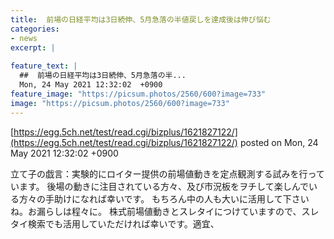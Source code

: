 ```yaml
---
title:  前場の日経平均は3日続伸、5月急落の半値戻しを達成後は伸び悩む  
categories:
- news
excerpt: |
  
feature_text: |
  ##  前場の日経平均は3日続伸、5月急落の半...
  Mon, 24 May 2021 12:32:02  +0900
feature_image: "https://picsum.photos/2560/600?image=733"
image: "https://picsum.photos/2560/600?image=733"
---
```


[https://egg.5ch.net/test/read.cgi/bizplus/1621827122/](https://egg.5ch.net/test/read.cgi/bizplus/1621827122/)
posted on Mon, 24 May 2021 12:32:02  +0900

<!--more-->

立て子の戯言：実験的にロイター提供の前場値動きを定点観測する試みを行っています。 後場の動きに注目されている方々、及び市況板をヲチして楽しんでいる方々の手助けになれば幸いです。 もちろん中の人も大いに活用して下さいね。お漏らしは程々に。 株式前場値動きとスレタイにつけていますので、スレタイ検索でも活用していただければ幸いです。適宜、
